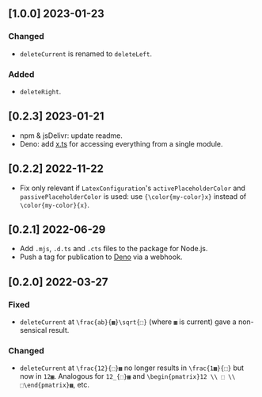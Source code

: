 ## [1.0.0] 2023-01-23

### Changed

- `deleteCurrent` is renamed to `deleteLeft`.

### Added

- `deleteRight`.

## [0.2.3] 2023-01-21

- npm & jsDelivr: update readme.
- Deno: add [x.ts](https://github.com/MathKeyboardEngine/MathKeyboardEngine/blob/main/src/x.ts) for accessing everything from a single module.

## [0.2.2] 2022-11-22

- Fix only relevant if `LatexConfiguration`'s `activePlaceholderColor` and `passivePlaceholderColor` is used: use `{\color{my-color}x}` instead of `\color{my-color}{x}`.

## [0.2.1] 2022-06-29

- Add `.mjs`, `.d.ts` and `.cts` files to the package for Node.js.
- Push a tag for publication to [Deno](https://deno.land) via a webhook.

## [0.2.0] 2022-03-27

### Fixed

- `deleteCurrent` at `\frac{ab}{▦}\sqrt{⬚}` (where `▦` is current) gave a non-sensical result.

### Changed

- `deleteCurrent` at `\frac{12}{⬚}▦` no longer results in `\frac{1▦}{⬚}` but now in `12▦`. Analogous for `12_{⬚}▦` and `\begin{pmatrix}12 \\ ⬚ \\ ⬚\end{pmatrix}▦`, etc.
